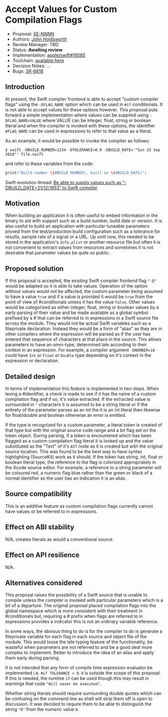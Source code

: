 # Accept Values for Custom Compilation Flags

* Proposal: [SE-NNNN](NNNN-compilation-flags-with-values.md)
* Authors: [John Holdsworth](https://github.com/johnno1962)
* Review Manager: TBD
* Status: **Awaiting review**
* Implementation: [apple/swift#19585](https://github.com/apple/swift/pull/19585)
* Toolchain: [available here](http://johnholdsworth.com/swift-LOCAL-2018-09-28-a-osx.tar.gz)
* Decision Notes: ...
* Bugs: [SR-8818](https://bugs.swift.org/browse/SR-8818)

## Introduction

At present, the Swift compiler frontend is able to accept "custom compiler flags" using the `-DFLAG_NAME` option which can be used in `#if` conditionals. It is not able to accept values for these options however. This proposal puts forward a simple implementation where values can be supplied using `-DFLAG_NAME=VALUE` where VALUE can be integer, float, string or boolean literal and when the compiler is invoked with these options, the identifier `#FLAG_NAME` can be used in expressions to refer to that value as a literal.

As an example, it would be possible to invoke the compiler as follows:

```shell
$ swift -DBUILD_NUMBER=1234 -DTOLERANCE=0.9 -DBUILD_DATE='"Sun 23 Sep 2018"' file.swift
```
and refer to these variables from the code:
```swift
print("Build number \(#BUILD_NUMBER), built on \(#BUILD_DATE)")
```

Swift-evolution thread: [Be able to supply values such as “-DBUILD_DATE=21/12/1953” to Swift compiler](https://forums.swift.org/t/be-able-to-supply-values-such-as-dbuild-date-21-12-1953-to-swift-compiler/11119)

## Motivation

When building an application it is often useful to embed information in the binary to aid with support such as a build number, build date or version. It is also useful to build an application with particular tuneable parameters proved from the test/production build configuration such as a tolerance for results, sample rate of a signal or a URL. Up until now, this needed to be stored in the application's `Info.plist` or another resource file but often it is not convenient to extract values from resources and sometimes it is not desirable that parameter values be quite so public.

## Proposed solution

If this proposal is accepted, the existing Swift compiler frontend flag `"-D"` would be adapted so it is able to take values. Operation of the option without values would not be affected, the custom parameter being assumed to have a value `true` and if a value is provided it would be `true` from the point of view of #conditionals unless it has the value `false`. Other values would be categorized as either integer, float, string or boolean values by a early parsing of their value and be made available as a global symbol prefixed by a # that can be referred to in expressions in a Swift source file across the module. They would not be actual Swift variables such as a fileprivate declaration. Instead they would be a form of "alias" as they are in other compilers where the expression will be parsed as if the user has entered that sequence of characters at that place in the source. This allows parameters to have an omni-type, determined late according to their context in an expression. For example, a compiler argument `-DNUMBER=10` could have `Int` or `Float` or `Double` type depending on it's context in the expression or declaration. 

## Detailed design

In terms of implementation this feature is implemented in two steps. When lexing a #identifier, a check is made to see if it has the name of a custom compilation flag and if so, it's value extracted. If the extracted value is surrounded in `"` characters it is assumed to be a string literal or if the entirety of the parameter parses as an int the it is an int literal then likewise for float/double and boolean otherwise an error is emitted.

If the type is recognized for a custom parameter, a literal token is created of that type but with the original source code range and a bit flag set on the token object. During parsing, if a token is encountered which has been flagged as a custom compilation flag literal it is looked up and the value substituted as the "Text" of it's `AST` node as it is created but with the original source location. This was found to be the best way to have syntax highlighting (SourceKit) work as it should. If the token has string, int, float or boolean literal type, the reference to the flag is colorized appropriately in the Xcode source editor. For example, a reference to a string parameter will be coloured red, a numeric flag blue rather than the green or black of a normal identifier so the user has an indication it is an alias.

## Source compatibility

This is an additive feature as custom compilation flags currently cannot have values or be referred to in expressions.

## Effect on ABI stability

N/A, creates literals as would a conventional source.

## Effect on API resilience

N/A.

## Alternatives considered

This proposal raises the possibility of a Swift source that is unable to compile unless the compiler is invoked with particular parameters which is a bit of a departure. The original proposal placed compilation flags into the global namespace which is more consistent with their treatment in #conditionals but, requiring a # prefix when flags are referred to in expressions provides a indicator this is not an ordinary variable reference.

In some ways, the obvious thing to do is for the compiler to do is generate a fileprivate variable for each flag in each source and object file of the module. This would loose the late typing feature of the functionality, be wasteful when parameters are not referred to and be a good deal more complex to implement. Better to introduce the idea of an alias and apply them early during parsing.

It is not intended that any form of compile time expression evaluator be implemented i.e. `#if TOLERANCE > 0.9` is outside the scope of this proposal. If this is needed, the runtime `if` can be used though this may result in warnings that code `"Will never be executed"`.

Whether string literals should require surrounding double quotes which can be confusing on the command line as shell will strip them off is open to discussion. It was decided to require them to be able to distinguish the string `"0"` from the numeric value `0`.